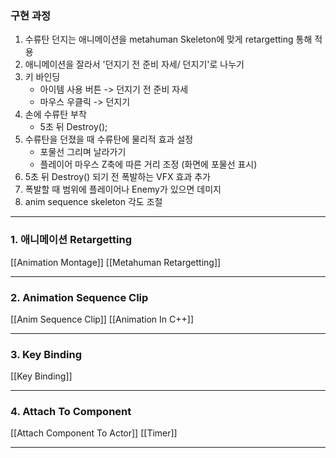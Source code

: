 ### 구현 과정
1. 수류탄 던지는 애니메이션을 metahuman Skeleton에 맞게 retargetting 통해 적용
2. 애니메이션을 잘라서 '던지기 전 준비 자세/ 던지기'로 나누기
3. 키 바인딩 
	- 아이템 사용 버튼 -> 던지기 전 준비 자세
	- 마우스 우클릭 -> 던지기
4. 손에 수류탄 부착
	- 5초 뒤 Destroy();
5. 수류탄을 던졌을 때 수류탄에 물리적 효과 설정
	- 포물선 그리며 날라가기
	- 플레이어 마우스 Z축에 따른 거리 조정 (화면에 포물선 표시)
6. 5초 뒤 Destroy() 되기 전 폭발하는 VFX 효과 추가
7. 폭발할 때 범위에 플레이어나 Enemy가 있으면 데미지 
8. anim sequence skeleton 각도 조절

---
### 1. 애니메이션 Retargetting
[[Animation Montage]] [[Metahuman Retargetting]]

---

### 2. Animation Sequence Clip
[[Anim Sequence Clip]] [[Animation In C++]]

---

### 3. Key Binding
[[Key Binding]]

---

### 4. Attach To Component
[[Attach Component To Actor]] [[Timer]]

---

